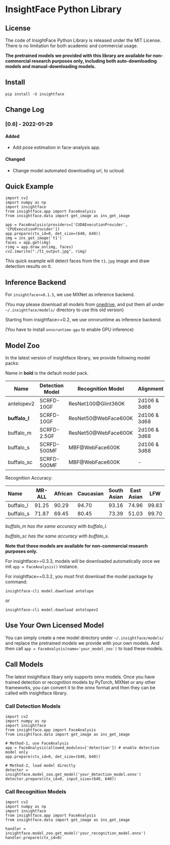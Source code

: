 # InsightFace Python Library

## License

The code of InsightFace Python Library is released under the MIT License. There is no limitation for both academic and commercial usage.

**The pretrained models we provided with this library are available for non-commercial research purposes only, including both auto-downloading models and manual-downloading models.**

## Install

```
pip install -U insightface
```

## Change Log
 
### [0.6] - 2022-01-29
  
#### Added

- Add pose estimation in face-analysis app.
 
#### Changed
  
- Change model automated downloading url, to ucloud.
 

## Quick Example

```
import cv2
import numpy as np
import insightface
from insightface.app import FaceAnalysis
from insightface.data import get_image as ins_get_image

app = FaceAnalysis(providers=['CUDAExecutionProvider', 'CPUExecutionProvider'])
app.prepare(ctx_id=0, det_size=(640, 640))
img = ins_get_image('t1')
faces = app.get(img)
rimg = app.draw_on(img, faces)
cv2.imwrite("./t1_output.jpg", rimg)
```

This quick example will detect faces from the ``t1.jpg`` image and draw detection results on it.

## Inference Backend

For ``insightface<=0.1.5``, we use MXNet as inference backend.

(You may please download all models from [onedrive](https://1drv.ms/u/s!AswpsDO2toNKrUy0VktHTWgIQ0bn?e=UEF7C4), and put them all under `~/.insightface/models/` directory to use this old version)

Starting from insightface>=0.2, we use onnxruntime as inference backend.

(You have to install ``onnxruntime-gpu`` to enable GPU inference)

## Model Zoo

In the latest version of insightface library, we provide following model packs:

Name in **bold** is the default model pack.

| Name           | Detection Model | Recognition Model   | Alignment    | Attributes | Model-Size |
| -------------- | --------------- | ------------------- | ------------ | ---------- | ---------- |
| antelopev2 | SCRFD-10GF      | ResNet100@Glint360K | 2d106 & 3d68 | Gender&Age | 407MB |
| **buffalo_l**      | SCRFD-10GF      | ResNet50@WebFace600K | 2d106 & 3d68 | Gender&Age | 326MB |
| buffalo_m      | SCRFD-2.5GF     | ResNet50@WebFace600K | 2d106 & 3d68 | Gender&Age | 313MB |
| buffalo_s      | SCRFD-500MF     | MBF@WebFace600K | 2d106 & 3d68 | Gender&Age | 159MB |
| buffalo_sc      | SCRFD-500MF     | MBF@WebFace600K | - | - | 16MB |



Recognition Accuracy:

| Name      | MR-ALL | African | Caucasian | South Asian | East Asian | LFW   | CFP-FP | AgeDB-30 | IJB-C(E4) |
| :-------- | ------ | ------- | --------- | ----------- | ---------- | ----- | ------ | -------- | --------- |
| buffalo_l | 91.25  | 90.29   | 94.70     | 93.16       | 74.96      | 99.83 | 99.33  | 98.23    | 97.25     |
| buffalo_s | 71.87  | 69.45   | 80.45     | 73.39       | 51.03      | 99.70 | 98.00  | 96.58    | 95.02     |

*buffalo_m has the same accuracy with buffalo_l.*

*buffalo_sc has the same accuracy with buffalo_s.*



**Note that these models are available for non-commercial research purposes only.**



For insightface>=0.3.3, models will be downloaded automatically once we init ``app = FaceAnalysis()`` instance.

For insightface==0.3.2, you must first download the model package by command:

```
insightface-cli model.download antelope
```
or
```
insightface-cli model.download antelopev2
```

## Use Your Own Licensed Model

You can simply create a new model directory under ``~/.insightface/models/`` and replace the pretrained models we provide with your own models. And then call ``app = FaceAnalysis(name='your_model_zoo')`` to load these models.

## Call Models

The latest insightface libary only supports onnx models. Once you have trained detection or recognition models by PyTorch, MXNet or any other frameworks, you can convert it to the onnx format and then they can be called with insightface library.

### Call Detection Models

```
import cv2
import numpy as np
import insightface
from insightface.app import FaceAnalysis
from insightface.data import get_image as ins_get_image

# Method-1, use FaceAnalysis
app = FaceAnalysis(allowed_modules=['detection']) # enable detection model only
app.prepare(ctx_id=0, det_size=(640, 640))

# Method-2, load model directly
detector = insightface.model_zoo.get_model('your_detection_model.onnx')
detector.prepare(ctx_id=0, input_size=(640, 640))

```

### Call Recognition Models

```
import cv2
import numpy as np
import insightface
from insightface.app import FaceAnalysis
from insightface.data import get_image as ins_get_image

handler = insightface.model_zoo.get_model('your_recognition_model.onnx')
handler.prepare(ctx_id=0)

```


